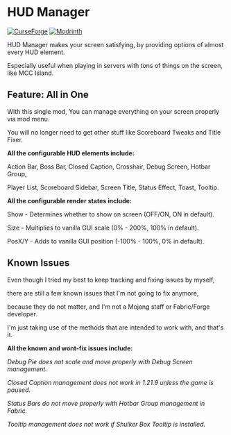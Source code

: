# HUD Manager

[![CurseForge](http://cf.way2muchnoise.eu/full_1351618_downloads.svg)](https://www.curseforge.com/minecraft/mc-mods/hud-manager)
[![Modrinth](https://img.shields.io/modrinth/dt/hbUrCPGQ?color=00cc00&label=modrinth%20downloads)](https://modrinth.com/mod/hud-manager)

HUD Manager makes your screen satisfying, by providing options of almost every HUD element.

Especially useful when playing in servers with tons of things on the screen, like MCC Island.

## Feature: All in One

With this single mod, You can manage everything on your screen properly via mod menu.

You will no longer need to get other stuff like Scoreboard Tweaks and Title Fixer.

**All the configurable HUD elements include:**

Action Bar, Boss Bar, Closed Caption, Crosshair, Debug Screen, Hotbar Group,

Player List, Scoreboard Sidebar, Screen Title, Status Effect, Toast, Tooltip.

**All the configurable render states include:**

Show - Determines whether to show on screen (OFF/ON, ON in default).

Size - Multiplies to vanilla GUI scale (0% - 200%, 100% in default).

PosX/Y - Adds to vanilla GUI position (-100% - 100%, 0% in default).

## Known Issues

Even though I tried my best to keep tracking and fixing issues by myself,

there are still a few known issues that I'm not going to fix anymore,

because they do not matter, and I'm not a Mojang staff or Fabric/Forge developer.

I'm just taking use of the methods that are intended to work with, and that's it.

**All the known and wont-fix issues include:**

*Debug Pie does not scale and move properly with Debug Screen management.*

*Closed Caption management does not work in 1.21.9 unless the game is paused.*

*Status Bars do not move properly with Hotbar Group management in Fabric.*

*Tooltip management does not work if Shulker Box Tooltip is installed.*
